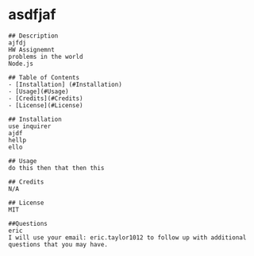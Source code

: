 # asdfjaf
    
    ## Description
    ajfdj
    HW Assignemnt
    problems in the world
    Node.js

    ## Table of Contents
    - [Installation] (#Installation)
    - [Usage](#Usage)
    - [Credits](#Credits)
    - [License](#License)

    ## Installation
    use inquirer
    ajdf
    hellp
    ello

    ## Usage
    do this then that then this

    ## Credits
    N/A

    ## License
    MIT

    ##Questions
    eric
    I will use your email: eric.taylor1012 to follow up with additional questions that you may have.
    